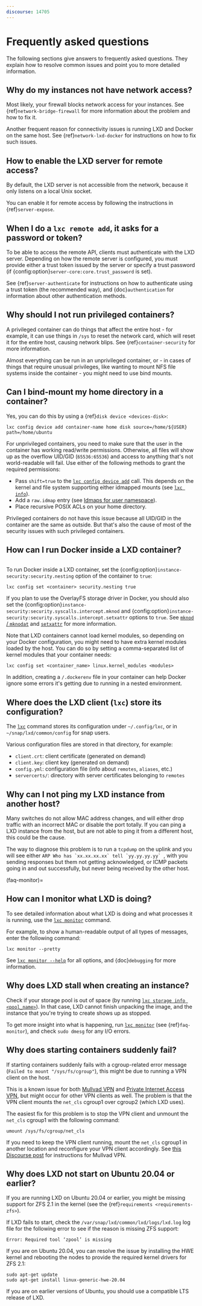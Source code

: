 ```yaml
---
discourse: 14705
---
```


# Frequently asked questions

The following sections give answers to frequently asked questions.
They explain how to resolve common issues and point you to more detailed information.

## Why do my instances not have network access?

Most likely, your firewall blocks network access for your instances.
See {ref}`network-bridge-firewall` for more information about the problem and how to fix it.

Another frequent reason for connectivity issues is running LXD and Docker on the same host.
See {ref}`network-lxd-docker` for instructions on how to fix such issues.

## How to enable the LXD server for remote access?

By default, the LXD server is not accessible from the network, because it only listens on a local Unix socket.

You can enable it for remote access by following the instructions in {ref}`server-expose`.

## When I do a `lxc remote add`, it asks for a password or token?

To be able to access the remote API, clients must authenticate with the LXD server.
Depending on how the remote server is configured, you must provide either a trust token issued by the server or specify a trust password (if {config:option}`server-core:core.trust_password` is set).

See {ref}`server-authenticate` for instructions on how to authenticate using a trust token (the recommended way), and  {doc}`authentication` for information about other authentication methods.

## Why should I not run privileged containers?

A privileged container can do things that affect the entire host - for example, it can use things in `/sys` to reset the network card, which will reset it for the entire host, causing network blips.
See {ref}`container-security` for more information.

Almost everything can be run in an unprivileged container, or - in cases of things that require unusual privileges, like wanting to mount NFS file systems inside the container - you might need to use bind mounts.

## Can I bind-mount my home directory in a container?

Yes, you can do this by using a {ref}`disk device <devices-disk>`:

    lxc config device add container-name home disk source=/home/${USER} path=/home/ubuntu

For unprivileged containers, you need to make sure that the user in the container has working read/write permissions.
Otherwise, all files will show up as the overflow UID/GID (`65536:65536`) and access to anything that's not world-readable will fail.
Use either of the following methods to grant the required permissions:

- Pass `shift=true` to the [`lxc config device add`](lxc_config_device_add.md) call. This depends on the kernel and file system supporting either idmapped mounts (see [`lxc info`](lxc_info.md)).
- Add a `raw.idmap` entry (see [Idmaps for user namespace](userns-idmap.md)).
- Place recursive POSIX ACLs on your home directory.

Privileged containers do not have this issue because all UID/GID in the container are the same as outside.
But that's also the cause of most of the security issues with such privileged containers.

## How can I run Docker inside a LXD container?

```{youtube} https://www.youtube.com/watch?v=_fCSSEyiGro
```

To run Docker inside a LXD container, set the {config:option}`instance-security:security.nesting` option of the container to `true`:

    lxc config set <container> security.nesting true

If you plan to use the OverlayFS storage driver in Docker, you should also set the {config:option}`instance-security:security.syscalls.intercept.mknod` and {config:option}`instance-security:security.syscalls.intercept.setxattr` options to `true`.
See [`mknod` / `mknodat`](syscall-mknod) and [`setxattr`](syscall-setxattr) for more information.

Note that LXD containers cannot load kernel modules, so depending on your Docker configuration, you might need to have extra kernel modules loaded by the host.
You can do so by setting a comma-separated list of kernel modules that your container needs:

    lxc config set <container_name> linux.kernel_modules <modules>

In addition, creating a `/.dockerenv` file in your container can help Docker ignore some errors it's getting due to running in a nested environment.

## Where does the LXD client (`lxc`) store its configuration?

The [`lxc`](lxc.md) command stores its configuration under `~/.config/lxc`, or in `~/snap/lxd/common/config` for snap users.

Various configuration files are stored in that directory, for example:

- `client.crt`: client certificate (generated on demand)
- `client.key`: client key (generated on demand)
- `config.yml`: configuration file (info about `remotes`, `aliases`, etc.)
- `servercerts/`: directory with server certificates belonging to `remotes`

## Why can I not ping my LXD instance from another host?

Many switches do not allow MAC address changes, and will either drop traffic with an incorrect MAC or disable the port totally.
If you can ping a LXD instance from the host, but are not able to ping it from a different host, this could be the cause.

The way to diagnose this problem is to run a `tcpdump` on the uplink and you will see either ``ARP Who has `xx.xx.xx.xx` tell `yy.yy.yy.yy` ``, with you sending responses but them not getting acknowledged, or ICMP packets going in and out successfully, but never being received by the other host.

(faq-monitor)=
## How can I monitor what LXD is doing?

To see detailed information about what LXD is doing and what processes it is running, use the [`lxc monitor`](lxc_monitor.md) command.

For example, to show a human-readable output of all types of messages, enter the following command:

    lxc monitor --pretty

See [`lxc monitor --help`](lxc_monitor.md) for all options, and {doc}`debugging` for more information.

## Why does LXD stall when creating an instance?

Check if your storage pool is out of space (by running [`lxc storage info <pool_name>`](lxc_storage_info.md)).
In that case, LXD cannot finish unpacking the image, and the instance that you're trying to create shows up as stopped.

To get more insight into what is happening, run [`lxc monitor`](lxc_monitor.md) (see {ref}`faq-monitor`), and check `sudo dmesg` for any I/O errors.

## Why does starting containers suddenly fail?

If starting containers suddenly fails with a cgroup-related error message (`Failed to mount "/sys/fs/cgroup"`), this might be due to running a VPN client on the host.

This is a known issue for both [Mullvad VPN](https://github.com/mullvad/mullvadvpn-app/issues/3651) and [Private Internet Access VPN](https://github.com/pia-foss/desktop/issues/50), but might occur for other VPN clients as well.
The problem is that the VPN client mounts the `net_cls` cgroup1 over cgroup2 (which LXD uses).

The easiest fix for this problem is to stop the VPN client and unmount the `net_cls` cgroup1 with the following command:

    umount /sys/fs/cgroup/net_cls

If you need to keep the VPN client running, mount the `net_cls` cgroup1 in another location and reconfigure your VPN client accordingly.
See [this Discourse post](https://discuss.linuxcontainers.org/t/help-help-help-cgroup2-related-issue-on-ubuntu-jammy-with-mullvad-and-privateinternetaccess-vpn/14705/18) for instructions for Mullvad VPN.

## Why does LXD not start on Ubuntu 20.04 or earlier?

If you are running LXD on Ubuntu 20.04 or earlier, you might be missing support for ZFS 2.1 in the kernel (see the {ref}`requirements <requirements-zfs>`).

If LXD fails to start, check the `/var/snap/lxd/common/lxd/logs/lxd.log` log file for the following error to see if the reason is missing ZFS support:

    Error: Required tool ‘zpool’ is missing

If you are on Ubuntu 20.04, you can resolve the issue by installing the HWE kernel and rebooting the nodes to provide the required kernel drivers for ZFS 2.1:

    sudo apt-get update
    sudo apt-get install linux-generic-hwe-20.04

If you are on earlier versions of Ubuntu, you should use a compatible LTS release of LXD.
